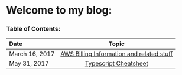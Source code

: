 # Welcome to my blog:

### Table of Contents:
|Date| Topic |
|:---------------|:-------------------------------------------:|
|March 16, 2017| [AWS Billing Information and related stuff](./aws_billing_post_03_16_2017.md)|
|May 31, 2017| [Typescript Cheatsheet](./typescript_cheatsheet_may_31_2017.md)|
